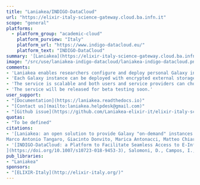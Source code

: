 ```yaml
---
title: "Laniakea/INDIGO-DataCloud"
url: "https://elixir-italy-science-gateway.cloud.ba.infn.it"
scope: "general"
platforms:
  - platform_group: "academic-cloud"
    platform_purview: "Italy"
    platform_url: "https://www.indigo-datacloud.eu/"
    platform_text: "INDIGO-DataCloud"
summary: '[Laniakea](https://elixir-italy-science-gateway.cloud.ba.infn.it) provides the possibility to automate the creation of Galaxy-based virtualized environments through an easy setup procedure, providing an on-demand workspace ready to be used by life scientists and bioinformaticians, with built-in storage encryption for user data.'
image: "/src/use/laniakea-indigo-datacloud/laniakea-indigo-datacloud.png"
comments:
- 'Laniakea enables researchers configure and deploy personal Galaxy instances, exploiting the [INDIGO-DataCloud](https://www.indigo-datacloud.eu/) software catalogue. Each Galaxy instance is customizable in terms of virtual CPUs, RAM and storage through the web front-end, and deployable with different sets of pre installed tools. Each instance comes with reference data (e.g. genomic sequences) already available for many species, shared among all the instances.'
- 'Each Galaxy instance can be deployed with encrypted external storage through LUKS (https://gitlab.com/cryptsetup/cryptsetup) disk encryption: users will be required to insert a password to encrypt/decrypt data directly on the virtual instance during its deployment, avoiding any interaction with the cloud administrator(s).'
- 'The service is scalable and both users and service providers can chose among a full range of different computational capabilities: from limited ones to serve e.g. small research groups, Galaxy developers or for didactic and training purposes, to instances with elasticity cluster support to deliver enough computational power.'
- 'The service will be released for beta testing soon.'
user_support:
- "[Documentation](https://laniakea.readthedocs.io)"
- "[Contact us](mailto:laniakea.helpdesk@gmail.com)"
- "[Github issue](https://github.com/Laniakea-elixir-it/elixir-italy-science-gateway/issues)"
quotas:
- "To be defined"
citations:
- '[Laniakea: an open solution to provide Galaxy "on-demand" instances over heterogeneous cloud infrastructures]( https://doi.org/10.1101/472464).
Marco Antonio Tangaro, Giacinto Donvito, Marica Antonacci, Matteo Chiara, Pietro Mandreoli, Graziano Pesole, Federico Zambelli. *bioRxiv* 472464; doi: 10.1101/472464'
- '[INDIGO-DataCloud: a Platform to Facilitate Seamless Access to E-Infrastructures
](https://doi.org/10.1007/s10723-018-9453-3), Salomoni, D., Campos, I., Gaido, L. et al. *J Grid Computing* (2018) 16: 381. doi:10.1007/s10723-018-9453-3'
pub_libraries:
- "Laniakea"
sponsors:
- "[ELIXIR-Italy](http://elixir-italy.org/)"
---
```

